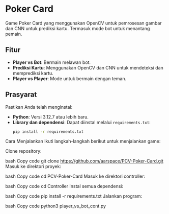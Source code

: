 # Poker Card
Game Poker Card yang menggunakan OpenCV untuk pemrosesan gambar dan CNN untuk prediksi kartu. Termasuk mode bot untuk menantang pemain.

## Fitur
- **Player vs Bot**: Bermain melawan bot.
- **Prediksi Kartu**: Menggunakan OpenCV dan CNN untuk mendeteksi dan memprediksi kartu.
- **Player vs Player**: Mode untuk bermain dengan teman.

## Prasyarat
Pastikan Anda telah menginstal:
- **Python**: Versi 3.12.7 atau lebih baru.
- **Library dan dependensi**: Dapat diinstal melalui `requirements.txt`:
  ```bash
  pip install -r requirements.txt


Cara Menjalankan
Ikuti langkah-langkah berikut untuk menjalankan game:

Clone repository:

bash
Copy code
git clone https://github.com/aarspace/PCV-Poker-Card.git
Masuk ke direktori proyek:

bash
Copy code
cd PCV-Poker-Card
Masuk ke direktori controller:

bash
Copy code
cd Controller
Instal semua dependensi:

bash
Copy code
pip install -r requirements.txt
Jalankan program:

bash
Copy code
python3 player_vs_bot_cont.py
